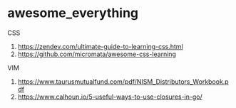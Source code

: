 # awesome_everything

CSS
1. https://zendev.com/ultimate-guide-to-learning-css.html
2. https://github.com/micromata/awesome-css-learning


VIM
1. https://www.taurusmutualfund.com/pdf/NISM_Distributors_Workbook.pdf
2. https://www.calhoun.io/5-useful-ways-to-use-closures-in-go/
